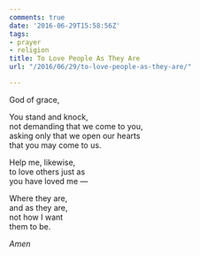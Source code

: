 ```yaml
---
comments: true
date: '2016-06-29T15:58:56Z'
tags:
- prayer
- religion
title: To Love People As They Are
url: "/2016/06/29/to-love-people-as-they-are/"

---
```

God of grace,

You stand and knock,  
not demanding that we come to you,  
asking only that we open our hearts  
that you may come to us.

Help me, likewise,  
to love others just as   
you have loved me — 

Where they are,  
and as they are,  
not how I want  
them to be.

*Amen*
